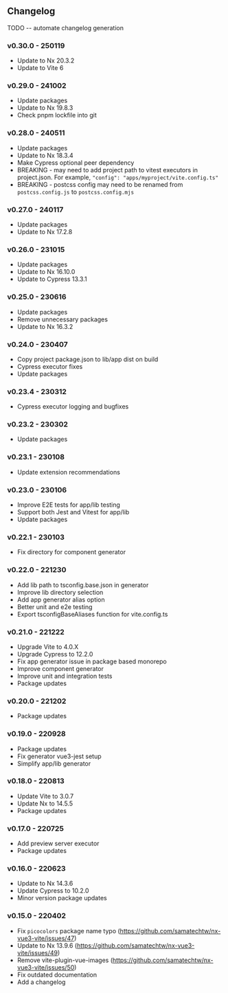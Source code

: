 ## Changelog

TODO -- automate changelog generation

### v0.30.0 - 250119

- Update to Nx 20.3.2
- Update to Vite 6

### v0.29.0 - 241002

- Update packages
- Update to Nx 19.8.3
- Check pnpm lockfile into git

### v0.28.0 - 240511

- Update packages
- Update to Nx 18.3.4
- Make Cypress optional peer dependency
- BREAKING - may need to add project path to vitest executors in project.json. For example, `"config": "apps/myproject/vite.config.ts"`
- BREAKING - postcss config may need to be renamed from `postcss.config.js` to `postcss.config.mjs`

### v0.27.0 - 240117

- Update packages
- Update to Nx 17.2.8

### v0.26.0 - 231015

- Update packages
- Update to Nx 16.10.0
- Update to Cypress 13.3.1

### v0.25.0 - 230616

- Update packages
- Remove unnecessary packages
- Update to Nx 16.3.2

### v0.24.0 - 230407

- Copy project package.json to lib/app dist on build
- Cypress executor fixes
- Update packages

### v0.23.4 - 230312

- Cypress executor logging and bugfixes

### v0.23.2 - 230302

- Update packages

### v0.23.1 - 230108

- Update extension recommendations

### v0.23.0 - 230106

- Improve E2E tests for app/lib testing
- Support both Jest and Vitest for app/lib
- Update packages

### v0.22.1 - 230103

- Fix directory for component generator

### v0.22.0 - 221230

- Add lib path to tsconfig.base.json in generator
- Improve lib directory selection
- Add app generator alias option
- Better unit and e2e testing
- Export tsconfigBaseAliases function for vite.config.ts

### v0.21.0 - 221222

- Upgrade Vite to 4.0.X
- Upgrade Cypress to 12.2.0
- Fix app generator issue in package based monorepo
- Improve component generator
- Improve unit and integration tests
- Package updates

### v0.20.0 - 221202

- Package updates

### v0.19.0 - 220928

- Package updates
- Fix generator vue3-jest setup
- Simplify app/lib generator

### v0.18.0 - 220813

- Update Vite to 3.0.7
- Update Nx to 14.5.5
- Package updates

### v0.17.0 - 220725

- Add preview server executor
- Package updates

### v0.16.0 - 220623

- Update to Nx 14.3.6
- Update Cypress to 10.2.0
- Minor version package updates

### v0.15.0 - 220402

- Fix `picocolors` package name typo (https://github.com/samatechtw/nx-vue3-vite/issues/47)
- Update to Nx 13.9.6 (https://github.com/samatechtw/nx-vue3-vite/issues/49)
- Remove vite-plugin-vue-images (https://github.com/samatechtw/nx-vue3-vite/issues/50)
- Fix outdated documentation
- Add a changelog
